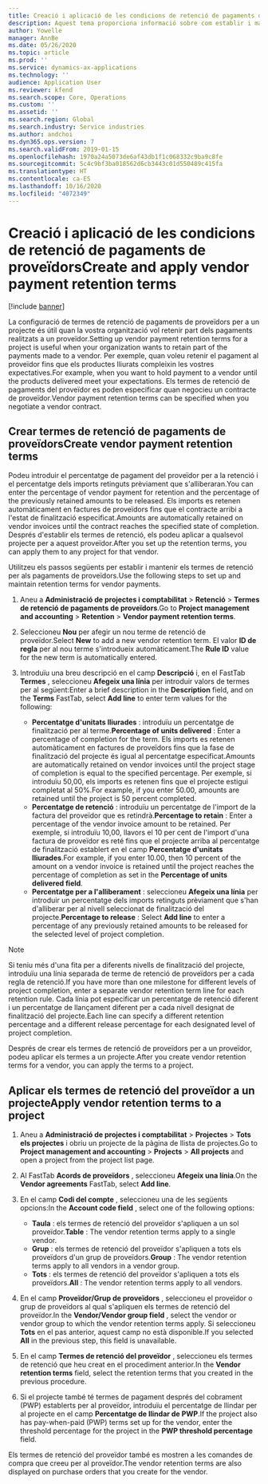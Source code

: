 ```yaml
---
title: Creació i aplicació de les condicions de retenció de pagaments de proveïdors
description: Aquest tema proporciona informació sobre com establir i mantenir els termes de retenció de pagaments de proveïdors.
author: Yowelle
manager: AnnBe
ms.date: 05/26/2020
ms.topic: article
ms.prod: ''
ms.service: dynamics-ax-applications
ms.technology: ''
audience: Application User
ms.reviewer: kfend
ms.search.scope: Core, Operations
ms.custom: ''
ms.assetid: ''
ms.search.region: Global
ms.search.industry: Service industries
ms.author: andchoi
ms.dyn365.ops.version: 7
ms.search.validFrom: 2019-01-15
ms.openlocfilehash: 1970a24a5073de6af43db1f1c068332c9ba9c8fe
ms.sourcegitcommit: 5c4c9bf3ba018562d6cb3443c01d550489c415fa
ms.translationtype: HT
ms.contentlocale: ca-ES
ms.lasthandoff: 10/16/2020
ms.locfileid: "4072349"
---
```

# <a name="create-and-apply-vendor-payment-retention-terms"></a><span data-ttu-id="bb165-103">Creació i aplicació de les condicions de retenció de pagaments de proveïdors</span><span class="sxs-lookup"><span data-stu-id="bb165-103">Create and apply vendor payment retention terms</span></span>

[!include [banner](../includes/banner.md)] 

<span data-ttu-id="bb165-104">La configuració de termes de retenció de pagaments de proveïdors per a un projecte és útil quan la vostra organització vol retenir part dels pagaments realitzats a un proveïdor.</span><span class="sxs-lookup"><span data-stu-id="bb165-104">Setting up vendor payment retention terms for a project is useful when your organization wants to retain part of the payments made to a vendor.</span></span> <span data-ttu-id="bb165-105">Per exemple, quan voleu retenir el pagament al proveïdor fins que els productes lliurats compleixin les vostres expectatives.</span><span class="sxs-lookup"><span data-stu-id="bb165-105">For example, when you want to hold payment to a vendor until the products delivered meet your expectations.</span></span> <span data-ttu-id="bb165-106">Els termes de retenció de pagaments del proveïdor es poden especificar quan negocieu un contracte de proveïdor.</span><span class="sxs-lookup"><span data-stu-id="bb165-106">Vendor payment retention terms can be specified when you negotiate a vendor contract.</span></span>

## <a name="create-vendor-payment-retention-terms"></a><span data-ttu-id="bb165-107">Crear termes de retenció de pagaments de proveïdors</span><span class="sxs-lookup"><span data-stu-id="bb165-107">Create vendor payment retention terms</span></span>

<span data-ttu-id="bb165-108">Podeu introduir el percentatge de pagament del proveïdor per a la retenció i el percentatge dels imports retinguts prèviament que s'alliberaran.</span><span class="sxs-lookup"><span data-stu-id="bb165-108">You can enter the percentage of vendor payment for retention and the percentage of the previously retained amounts to be released.</span></span> <span data-ttu-id="bb165-109">Els imports es retenen automàticament en factures de proveïdors fins que el contracte arribi a l'estat de finalització especificat.</span><span class="sxs-lookup"><span data-stu-id="bb165-109">Amounts are automatically retained on vendor invoices until the contract reaches the specified state of completion.</span></span> <span data-ttu-id="bb165-110">Després d'establir els termes de retenció, els podeu aplicar a qualsevol projecte per a aquest proveïdor.</span><span class="sxs-lookup"><span data-stu-id="bb165-110">After you set up the retention terms, you can apply them to any project for that vendor.</span></span>

<span data-ttu-id="bb165-111">Utilitzeu els passos següents per establir i mantenir els termes de retenció per als pagaments de proveïdors.</span><span class="sxs-lookup"><span data-stu-id="bb165-111">Use the following steps to set up and maintain retention terms for vendor payments.</span></span> 

1. <span data-ttu-id="bb165-112">Aneu a **Administració de projectes i comptabilitat** > **Retenció** > **Termes de retenció de pagaments de proveïdors**.</span><span class="sxs-lookup"><span data-stu-id="bb165-112">Go to **Project management and accounting** > **Retention** > **Vendor payment retention terms**.</span></span>
2. <span data-ttu-id="bb165-113">Seleccioneu **Nou** per afegir un nou terme de retenció de proveïdor.</span><span class="sxs-lookup"><span data-stu-id="bb165-113">Select **New** to add a new vendor retention term.</span></span> <span data-ttu-id="bb165-114">El valor **ID de regla** per al nou terme s'introdueix automàticament.</span><span class="sxs-lookup"><span data-stu-id="bb165-114">The **Rule ID** value for the new term is automatically entered.</span></span> 
3. <span data-ttu-id="bb165-115">Introduïu una breu descripció en el camp **Descripció** i, en el FastTab **Termes** , seleccioneu **Afegeix una línia** per introduir valors de termes per al següent:</span><span class="sxs-lookup"><span data-stu-id="bb165-115">Enter a brief description in the **Description** field, and on the **Terms** FastTab, select **Add line** to enter term values for the following:</span></span>

   - <span data-ttu-id="bb165-116">**Percentatge d'unitats lliurades** : introduïu un percentatge de finalització per al terme.</span><span class="sxs-lookup"><span data-stu-id="bb165-116">**Percentage of units delivered** : Enter a percentage of completion for the term.</span></span> <span data-ttu-id="bb165-117">Els imports es retenen automàticament en factures de proveïdors fins que la fase de finalització del projecte és igual al percentatge especificat.</span><span class="sxs-lookup"><span data-stu-id="bb165-117">Amounts are automatically retained on vendor invoices until the project stage of completion is equal to the specified percentage.</span></span> <span data-ttu-id="bb165-118">Per exemple, si introduïu 50,00, els imports es retenen fins que el projecte estigui completat al 50%.</span><span class="sxs-lookup"><span data-stu-id="bb165-118">For example, if you enter 50.00, amounts are retained until the project is 50 percent completed.</span></span>
   - <span data-ttu-id="bb165-119">**Percentatge de retenció** : introduïu un percentatge de l'import de la factura del proveïdor que es retindrà.</span><span class="sxs-lookup"><span data-stu-id="bb165-119">**Percentage to retain** : Enter a percentage of the vendor invoice amount to be retained.</span></span> <span data-ttu-id="bb165-120">Per exemple, si introduïu 10,00, llavors el 10 per cent de l'import d'una factura de proveïdor es reté fins que el projecte arriba al percentatge de finalització establert en el camp **Percentatge d'unitats lliurades**.</span><span class="sxs-lookup"><span data-stu-id="bb165-120">For example, if you enter 10.00, then 10 percent of the amount on a vendor invoice is retained until the project reaches the percentage of completion as set in the **Percentage of units delivered field**.</span></span>
   - <span data-ttu-id="bb165-121">**Percentatge per a l'alliberament** : seleccioneu **Afegeix una línia** per introduir un percentatge dels imports retinguts prèviament que s'han d'alliberar per al nivell seleccionat de finalització del projecte.</span><span class="sxs-lookup"><span data-stu-id="bb165-121">**Percentage to release** : Select **Add line** to enter a percentage of any previously retained amounts to be released for the selected level of project completion.</span></span>

> [!NOTE]
> <span data-ttu-id="bb165-122">Si teniu més d'una fita per a diferents nivells de finalització del projecte, introduïu una línia separada de terme de retenció de proveïdors per a cada regla de retenció.</span><span class="sxs-lookup"><span data-stu-id="bb165-122">If you have more than one milestone for different levels of project completion, enter a separate vendor retention term line for each retention rule.</span></span> <span data-ttu-id="bb165-123">Cada línia pot especificar un percentatge de retenció diferent i un percentatge de llançament diferent per a cada nivell designat de finalització del projecte.</span><span class="sxs-lookup"><span data-stu-id="bb165-123">Each line can specify a different retention percentage and a different release percentage for each designated level of project completion.</span></span>

<span data-ttu-id="bb165-124">Després de crear els termes de retenció de proveïdors per a un proveïdor, podeu aplicar els termes a un projecte.</span><span class="sxs-lookup"><span data-stu-id="bb165-124">After you create vendor retention terms for a vendor, you can apply the terms to a project.</span></span>

## <a name="apply-vendor-retention-terms-to-a-project"></a><span data-ttu-id="bb165-125">Aplicar els termes de retenció del proveïdor a un projecte</span><span class="sxs-lookup"><span data-stu-id="bb165-125">Apply vendor retention terms to a project</span></span>

1. <span data-ttu-id="bb165-126">Aneu a **Administració de projectes i comptabilitat** > **Projectes** > **Tots els projectes** i obriu un projecte de la pàgina de llista de projectes.</span><span class="sxs-lookup"><span data-stu-id="bb165-126">Go to **Project management and accounting** > **Projects** > **All projects** and open a project from the project list page.</span></span>
2. <span data-ttu-id="bb165-127">Al FastTab **Acords de proveïdors** , seleccioneu **Afegeix una línia**.</span><span class="sxs-lookup"><span data-stu-id="bb165-127">On the **Vendor agreements** FastTab, select **Add line**.</span></span>
3. <span data-ttu-id="bb165-128">En el camp **Codi del compte** , seleccioneu una de les següents opcions:</span><span class="sxs-lookup"><span data-stu-id="bb165-128">In the **Account code field** , select one of the following options:</span></span> 

   - <span data-ttu-id="bb165-129">**Taula** : els termes de retenció del proveïdor s'apliquen a un sol proveïdor.</span><span class="sxs-lookup"><span data-stu-id="bb165-129">**Table** : The vendor retention terms apply to a single vendor.</span></span>
   - <span data-ttu-id="bb165-130">**Grup** : els termes de retenció del proveïdor s'apliquen a tots els proveïdors d'un grup de proveïdors.</span><span class="sxs-lookup"><span data-stu-id="bb165-130">**Group** : The vendor retention terms apply to all vendors in a vendor group.</span></span>
   - <span data-ttu-id="bb165-131">**Tots** : els termes de retenció del proveïdor s'apliquen a tots els proveïdors.</span><span class="sxs-lookup"><span data-stu-id="bb165-131">**All** : The vendor retention terms apply to all vendors.</span></span>

4. <span data-ttu-id="bb165-132">En el camp **Proveïdor/Grup de proveïdors** , seleccioneu el proveïdor o grup de proveïdors al qual s'apliquen els termes de retenció del proveïdor.</span><span class="sxs-lookup"><span data-stu-id="bb165-132">In the **Vendor/Vendor group field** , select the vendor or vendor group to which the vendor retention terms apply.</span></span> <span data-ttu-id="bb165-133">Si seleccioneu **Tots** en el pas anterior, aquest camp no està disponible.</span><span class="sxs-lookup"><span data-stu-id="bb165-133">If you selected **All** in the previous step, this field is unavailable.</span></span>
5. <span data-ttu-id="bb165-134">En el camp **Termes de retenció del proveïdor** , seleccioneu els termes de retenció que heu creat en el procediment anterior.</span><span class="sxs-lookup"><span data-stu-id="bb165-134">In the **Vendor retention terms** field, select the retention terms that you created in the previous procedure.</span></span>
6. <span data-ttu-id="bb165-135">Si el projecte també té termes de pagament després del cobrament (PWP) establerts per al proveïdor, introduïu el percentatge de llindar per al projecte en el camp **Percentatge de llindar de PWP**.</span><span class="sxs-lookup"><span data-stu-id="bb165-135">If the project also has pay-when-paid (PWP) terms set up for the vendor, enter the threshold percentage for the project in the **PWP threshold percentage** field.</span></span>

<span data-ttu-id="bb165-136">Els termes de retenció del proveïdor també es mostren a les comandes de compra que creeu per al proveïdor.</span><span class="sxs-lookup"><span data-stu-id="bb165-136">The vendor retention terms are also displayed on purchase orders that you create for the vendor.</span></span>
